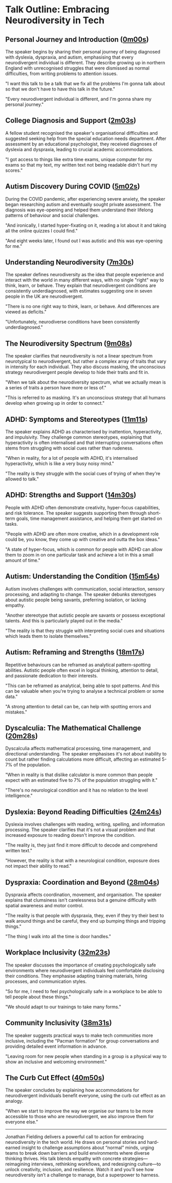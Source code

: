 # Talk Outline: Embracing Neurodiversity in Tech

## Personal Journey and Introduction ([0m00s](https://www.youtube.com/watch?v=1iQM0Uw4rms&list=PLZy5V2JKDfX9zq8QeayxXU_Kv__UIV-EP&index=7&t=0s))
The speaker begins by sharing their personal journey of being diagnosed with dyslexia, dyspraxia, and autism, emphasising that every neurodivergent individual is different. They describe growing up in northern England with unrecognised struggles that were dismissed as normal difficulties, from writing problems to attention issues.

"I want this talk to be a talk that we fix all the problems I'm gonna talk about so that we don't have to have this talk in the future."

"Every neurodivergent individual is different, and I'm gonna share my personal journey."

## College Diagnosis and Support ([2m03s](https://www.youtube.com/watch?v=1iQM0Uw4rms&list=PLZy5V2JKDfX9zq8QeayxXU_Kv__UIV-EP&index=7&t=123s))
A fellow student recognised the speaker's organisational difficulties and suggested seeking help from the special education needs department. After assessment by an educational psychologist, they received diagnoses of dyslexia and dyspraxia, leading to crucial academic accommodations.

"I got access to things like extra time exams, unique computer for my exams so that my text, my written text not being readable didn't hurt my scores."

## Autism Discovery During COVID ([5m02s](https://www.youtube.com/watch?v=1iQM0Uw4rms&list=PLZy5V2JKDfX9zq8QeayxXU_Kv__UIV-EP&index=7&t=302s))
During the COVID pandemic, after experiencing severe anxiety, the speaker began researching autism and eventually sought private assessment. The diagnosis was eye-opening and helped them understand their lifelong patterns of behaviour and social challenges.

"And ironically, I started hyper-fixating on it, reading a lot about it and taking all the online quizzes I could find."

"And eight weeks later, I found out I was autistic and this was eye-opening for me."

## Understanding Neurodiversity ([7m30s](https://www.youtube.com/watch?v=1iQM0Uw4rms&list=PLZy5V2JKDfX9zq8QeayxXU_Kv__UIV-EP&index=7&t=450s))
The speaker defines neurodiversity as the idea that people experience and interact with the world in many different ways, with no single "right" way to think, learn, or behave. They explain that neurodivergent conditions are consistently underdiagnosed, with estimates suggesting one in seven people in the UK are neurodivergent.

"There is no one right way to think, learn, or behave. And differences are viewed as deficits."

"Unfortunately, neurodiverse conditions have been consistently underdiagnosed."

## The Neurodiversity Spectrum ([9m08s](https://www.youtube.com/watch?v=1iQM0Uw4rms&list=PLZy5V2JKDfX9zq8QeayxXU_Kv__UIV-EP&index=7&t=548s))
The speaker clarifies that neurodiversity is not a linear spectrum from neurotypical to neurodivergent, but rather a complex array of traits that vary in intensity for each individual. They also discuss masking, the unconscious strategy neurodivergent people develop to hide their traits and fit in.

"When we talk about the neurodiversity spectrum, what we actually mean is a series of traits a person have more or less of."

"This is referred to as masking. It's an unconscious strategy that all humans develop when growing up in order to connect."

## ADHD: Symptoms and Stereotypes ([11m11s](https://www.youtube.com/watch?v=1iQM0Uw4rms&list=PLZy5V2JKDfX9zq8QeayxXU_Kv__UIV-EP&index=7&t=671s))
The speaker explains ADHD as characterised by inattention, hyperactivity, and impulsivity. They challenge common stereotypes, explaining that hyperactivity is often internalised and that interrupting conversations often stems from struggling with social cues rather than rudeness.

"When in reality, for a lot of people with ADHD, it's internalised hyperactivity, which is like a very busy noisy mind."

"The reality is they struggle with the social cues of trying of when they're allowed to talk."

## ADHD: Strengths and Support ([14m30s](https://www.youtube.com/watch?v=1iQM0Uw4rms&list=PLZy5V2JKDfX9zq8QeayxXU_Kv__UIV-EP&index=7&t=870s))
People with ADHD often demonstrate creativity, hyper-focus capabilities, and risk tolerance. The speaker suggests supporting them through short-term goals, time management assistance, and helping them get started on tasks.

"People with ADHD are often more creative, which in a development role could be, you know, they come up with creative and outta the box ideas."

"A state of hyper-focus, which is common for people with ADHD can allow them to zoom in on one particular task and achieve a lot in this a small amount of time."

## Autism: Understanding the Condition ([15m54s](https://www.youtube.com/watch?v=1iQM0Uw4rms&list=PLZy5V2JKDfX9zq8QeayxXU_Kv__UIV-EP&index=7&t=954s))
Autism involves challenges with communication, social interaction, sensory processing, and adapting to change. The speaker debunks stereotypes about autistic people being savants, preferring isolation, or lacking empathy.

"Another stereotype that autistic people are savants or possess exceptional talents. And this is particularly played out in the media."

"The reality is that they struggle with interpreting social cues and situations which leads them to isolate themselves."

## Autism: Reframing and Strengths ([18m17s](https://www.youtube.com/watch?v=1iQM0Uw4rms&list=PLZy5V2JKDfX9zq8QeayxXU_Kv__UIV-EP&index=7&t=1097s))
Repetitive behaviours can be reframed as analytical pattern-spotting abilities. Autistic people often excel in logical thinking, attention to detail, and passionate dedication to their interests.

"This can be reframed as analytical, being able to spot patterns. And this can be valuable when you're trying to analyse a technical problem or some data."

"A strong attention to detail can be, can help with spotting errors and mistakes."

## Dyscalculia: The Mathematical Challenge ([20m28s](https://www.youtube.com/watch?v=1iQM0Uw4rms&list=PLZy5V2JKDfX9zq8QeayxXU_Kv__UIV-EP&index=7&t=1228s))
Dyscalculia affects mathematical processing, time management, and directional understanding. The speaker emphasises it's not about inability to count but rather finding calculations more difficult, affecting an estimated 5-7% of the population.

"When in reality is that dislike calculator is more common than people expect with an estimated five to 7% of the population struggling with it."

"There's no neurological condition and it has no relation to the level intelligence."

## Dyslexia: Beyond Reading Difficulties ([24m24s](https://www.youtube.com/watch?v=1iQM0Uw4rms&list=PLZy5V2JKDfX9zq8QeayxXU_Kv__UIV-EP&index=7&t=1464s))
Dyslexia involves challenges with reading, writing, spelling, and information processing. The speaker clarifies that it's not a visual problem and that increased exposure to reading doesn't improve the condition.

"The reality is, they just find it more difficult to decode and comprehend written text."

"However, the reality is that with a neurological condition, exposure does not impact their ability to read."

## Dyspraxia: Coordination and Beyond ([28m04s](https://www.youtube.com/watch?v=1iQM0Uw4rms&list=PLZy5V2JKDfX9zq8QeayxXU_Kv__UIV-EP&index=7&t=1684s))
Dyspraxia affects coordination, movement, and organisation. The speaker explains that clumsiness isn't carelessness but a genuine difficulty with spatial awareness and motor control.

"The reality is that people with dyspraxia, they, even if they try their best to walk around things and be careful, they end up bumping things and tripping things."

"The thing I walk into all the time is door handles."

## Workplace Inclusivity ([32m23s](https://www.youtube.com/watch?v=1iQM0Uw4rms&list=PLZy5V2JKDfX9zq8QeayxXU_Kv__UIV-EP&index=7&t=1943s))
The speaker discusses the importance of creating psychologically safe environments where neurodivergent individuals feel comfortable disclosing their conditions. They emphasise adapting training materials, hiring processes, and communication styles.

"So for me, I need to feel psychologically safe in a workplace to be able to tell people about these things."

"We should adapt to our trainings to take many forms."

## Community Inclusivity ([38m31s](https://www.youtube.com/watch?v=1iQM0Uw4rms&list=PLZy5V2JKDfX9zq8QeayxXU_Kv__UIV-EP&index=7&t=2311s))
The speaker suggests practical ways to make tech communities more inclusive, including the "Pacman formation" for group conversations and providing detailed event information in advance.

"Leaving room for new people when standing in a group is a physical way to show an inclusive and welcoming environment."

## The Curb Cut Effect ([40m50s](https://www.youtube.com/watch?v=1iQM0Uw4rms&list=PLZy5V2JKDfX9zq8QeayxXU_Kv__UIV-EP&index=7&t=2450s))
The speaker concludes by explaining how accommodations for neurodivergent individuals benefit everyone, using the curb cut effect as an analogy.

"When we start to improve the way we organise our teams to be more accessible to those who are neurodivergent, we also improve them for everyone else."

---

Jonathan Fielding delivers a powerful call to action for embracing neurodiversity in the tech world. He draws on personal stories and hard-earned insight to challenge assumptions about “normal” minds, urging teams to break down barriers and build environments where diverse thinking thrives. His talk blends empathy with concrete strategies—reimagining interviews, rethinking workflows, and redesigning culture—to unlock creativity, inclusion, and resilience. Watch it and you’ll see how neurodiversity isn’t a challenge to manage, but a superpower to harness.

